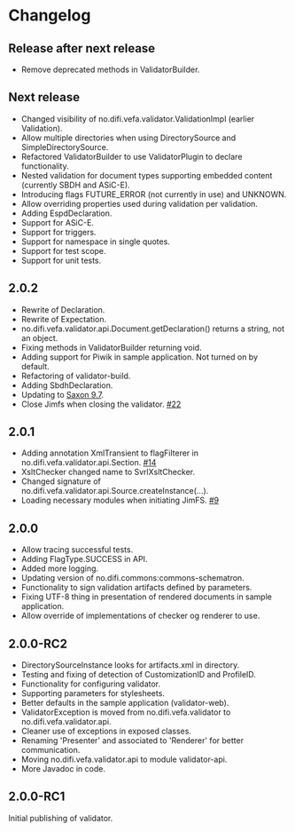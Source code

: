 # Changelog

## Release after next release

* Remove deprecated methods in ValidatorBuilder.


## Next release

* Changed visibility of no.difi.vefa.validator.ValidationImpl (earlier Validation).
* Allow multiple directories when using DirectorySource and SimpleDirectorySource.
* Refactored ValidatorBuilder to use ValidatorPlugin to declare functionality.
* Nested validation for document types supporting embedded content (currently SBDH and ASiC-E).
* Introducing flags FUTURE_ERROR (not currently in use) and UNKNOWN.
* Allow overriding properties used during validation per validation.
* Adding EspdDeclaration.
* Support for ASiC-E.
* Support for triggers.
* Support for namespace in single quotes.
* Support for test scope.
* Support for unit tests.


## 2.0.2

* Rewrite of Declaration.
* Rewrite of Expectation.
* no.difi.vefa.validator.api.Document.getDeclaration() returns a string, not an object.
* Fixing methods in ValidatorBuilder returning void.
* Adding support for Piwik in sample application. Not turned on by default.
* Refactoring of validator-build.
* Adding SbdhDeclaration.
* Updating to [Saxon 9.7](http://www.saxonica.com/products/latest.xml#saxon9-7).
* Close Jimfs when closing the validator. [#22](https://github.com/difi/vefa-validator/pull/22)


## 2.0.1

* Adding annotation XmlTransient to flagFilterer in no.difi.vefa.validator.api.Section. [#14](https://github.com/difi/vefa-validator/issues/14)
* XsltChecker changed name to SvrlXsltChecker.
* Changed signature of no.difi.vefa.validator.api.Source.createInstance(...).
* Loading necessary modules when initiating JimFS. [#9](https://github.com/difi/vefa-validator/issues/9)


## 2.0.0

* Allow tracing successful tests.
* Adding FlagType.SUCCESS in API.
* Added more logging.
* Updating version of no.difi.commons:commons-schematron.
* Functionality to sign validation artifacts defined by parameters.
* Fixing UTF-8 thing in presentation of rendered documents in sample application.
* Allow override of implementations of checker og renderer to use.


## 2.0.0-RC2

* DirectorySourceInstance looks for artifacts.xml in directory.
* Testing and fixing of detection of CustomizationID and ProfileID.
* Functionality for configuring validator.
* Supporting parameters for stylesheets.
* Better defaults in the sample application (validator-web).
* ValidatorException is moved from no.difi.vefa.validator to no.difi.vefa.validator.api.
* Cleaner use of exceptions in exposed classes.
* Renaming 'Presenter' and associated to 'Renderer' for better communication. 
* Moving no.difi.vefa.validator.api to module validator-api.
* More Javadoc in code.


## 2.0.0-RC1

Initial publishing of validator.
